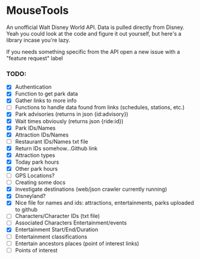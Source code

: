 # MouseTools

An unofficial Walt Disney World API. Data is pulled directly from Disney.
Yeah you could look at the code and figure it out yourself, but here's a library incase you're lazy.

If you needs something specific from the API open a new issue with a "feature request" label

### TODO:

- [x] Authentication
- [x] Function to get park data
- [x] Gather links to more info
- [ ] Functions to handle data found from links (schedules, stations, etc.)
- [x] Park advisories (returns in json {id:advisory})
- [x] Wait times obviously (returns json {ride:id})
- [x] Park IDs/Names
- [x] Attraction IDs/Names
- [ ] Restaurant IDs/Names txt file
- [x] Return IDs somehow...Github link
- [x] Attraction types
- [x] Today park hours
- [x] Other park hours
- [ ] GPS Locations?
- [ ] Creating some docs
- [x] Investigate destinations (web/json crawler currently running)
- [x] Disneyland?
- [x] Nice file for names and ids: attractions, entertainments, parks uploaded to github
- [ ] Characters/Character IDs (txt file)
- [ ] Associated Characters Entertainment/events
- [x] Entertainment Start/End/Duration
- [ ] Entertainment classifications
- [ ] Entertain ancestors places (point of interest links)
- [ ] Points of interest
